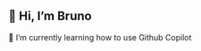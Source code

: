 ## 👋 Hi, I’m Bruno

🌱 I’m currently learning how to use Github Copilot

<!---
bruno-bonnin-laposte-iteam/bruno-bonnin-laposte-iteam is a ✨ special ✨ repository because its `README.md` (this file) appears on your GitHub profile.
You can click the Preview link to take a look at your changes.
--->
